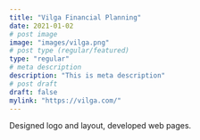 ```yaml
---
title: "Vilga Financial Planning"
date: 2021-01-02
# post image
image: "images/vilga.png"
# post type (regular/featured)
type: "regular"
# meta description
description: "This is meta description"
# post draft
draft: false
mylink: "https://vilga.com/"
---
```

Designed logo and layout, developed web pages.
